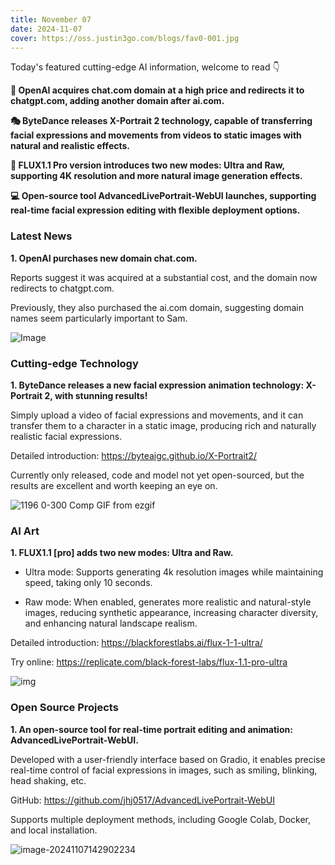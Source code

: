 ```yaml
---
title: November 07
date: 2024-11-07
cover: https://oss.justin3go.com/blogs/fav0-001.jpg
---
```


Today's featured cutting-edge AI information, welcome to read 👇

**🏢 OpenAI acquires chat.com domain at a high price and redirects it to chatgpt.com, adding another domain after ai.com.**

**🎭 ByteDance releases X-Portrait 2 technology, capable of transferring facial expressions and movements from videos to static images with natural and realistic effects.**

**🎨 FLUX1.1 Pro version introduces two new modes: Ultra and Raw, supporting 4K resolution and more natural image generation effects.**

**💻 Open-source tool AdvancedLivePortrait-WebUI launches, supporting real-time facial expression editing with flexible deployment options.**


### Latest News

**1. OpenAI purchases new domain chat.com.**

Reports suggest it was acquired at a substantial cost, and the domain now redirects to chatgpt.com.

Previously, they also purchased the ai.com domain, suggesting domain names seem particularly important to Sam.

![Image](https://pbs.twimg.com/media/GbvnYyDbkAIquf4?format=jpg&name=small)

### Cutting-edge Technology

**1. ByteDance releases a new facial expression animation technology: X-Portrait 2, with stunning results!**

Simply upload a video of facial expressions and movements, and it can transfer them to a character in a static image, producing rich and naturally realistic facial expressions.

Detailed introduction: https://byteaigc.github.io/X-Portrait2/

Currently only released, code and model not yet open-sourced, but the results are excellent and worth keeping an eye on.

![1196 0-300 Comp GIF from ezgif](https://cdn.jsdelivr.net/gh/freelander/oss@master/ai-daily/2024-11-07/1196%200-300%20Comp%20GIF%20from%20ezgif.gif)


### AI Art

**1. FLUX1.1 [pro] adds two new modes: Ultra and Raw.**

- Ultra mode: Supports generating 4k resolution images while maintaining speed, taking only 10 seconds.

- Raw mode: When enabled, generates more realistic and natural-style images, reducing synthetic appearance, increasing character diversity, and enhancing natural landscape realism.

Detailed introduction: https://blackforestlabs.ai/flux-1-1-ultra/

Try online: https://replicate.com/black-forest-labs/flux-1.1-pro-ultra

![img](https://blackforestlabs.ai/wp-content/uploads/2024/11/1324-1185402719.png)


### Open Source Projects

**1. An open-source tool for real-time portrait editing and animation: AdvancedLivePortrait-WebUI.**

Developed with a user-friendly interface based on Gradio, it enables precise real-time control of facial expressions in images, such as smiling, blinking, head shaking, etc.

GitHub: https://github.com/jhj0517/AdvancedLivePortrait-WebUI

Supports multiple deployment methods, including Google Colab, Docker, and local installation.

![image-20241107142902234](https://cdn.jsdelivr.net/gh/freelander/oss@master/ai-daily/2024-11-07/image-20241107142902234.png)